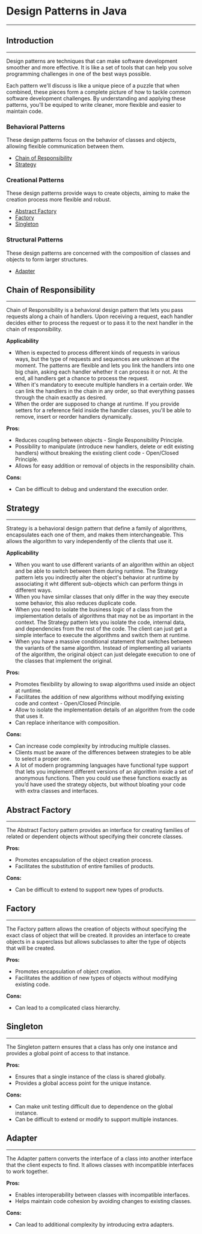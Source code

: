 # Design Patterns in Java

---

## Introduction

---

Design patterns are techniques that can make software development smoother and more effective. It is like a set of tools that can help you solve programming challenges in one of the best ways possible.

Each pattern we'll discuss is like a unique piece of a puzzle that when combined, these pieces form a complete picture of how to tackle common software development challenges. By understanding and applying these patterns, you'll be equiped to write cleaner, more flexible and easier to maintain code.

### Behavioral Patterns

These design patterns focus on the behavior of classes and objects, allowing flexible communication between them.

- [Chain of Responsibility](#chain-of-responsibility)
- [Strategy](#strategy)

### Creational Patterns

These design patterns provide ways to create objects, aiming to make the creation process more flexible and robust.

- [Abstract Factory](#abstract-factory)
- [Factory](#factory)
- [Singleton](#singleton)

### Structural Patterns 

These design patterns are concerned with the composition of classes and objects to form larger structures.

- [Adapter](#adapter)

## Chain of Responsibility

---

Chain of Responsibility is a behavioral design pattern that lets you pass requests along a chain of handlers. Upon receiving a request, each handler decides either to process the request or to pass it to the next handler in the chain of responsibility.

**Applicability**
- When is expected to process different kinds of requests in various ways, but the type of requests and sequences are unknown at the moment.
The patterns are flexible and lets you link the handlers into one big chain, asking each handler whether it can process it or not. At the end, all handlers get a chance to process the request.
- When it's mandatory to execute multiple handlers in a certain order. We can link the handlers in the chain in any order, so that everything passes through the chain exactly as desired. 
- When the order are supposed to change at runtime. If you provide setters for a reference field inside the handler classes, you'll be able to remove, insert or reorder handlers dynamically.

**Pros:**
- Reduces coupling between objects - Single Responsibility Principle.
- Possibility to manipulate (introduce new handlers, delete or edit existing handlers) without breaking the existing client code - Open/Closed Principle.
- Allows for easy addition or removal of objects in the responsibility chain.

**Cons:**
- Can be difficult to debug and understand the execution order.

## Strategy

---

Strategy is a behavioral design pattern that define a family of algorithms, encapsulates each one of them, and makes them interchangeable. This allows the algorithm to vary independently of the clients that use it.

**Applicability**
- When you want to use different variants of an algorithm within an object and be able to switch between them during runtime. The Strategy pattern lets you indirectly alter the object's behavior at runtime by associating it wht different sub-objects which can perform things in different ways.
- When you have similar classes that only differ in the way they execute some behavior, this also reduces duplicate code.
- When you need to isolate the business logic of a class from the implementation details of algorithms that may not be as important in the context. The Strategy pattern lets you isolate the code, internal data, and dependencies from the rest of the code. The client can just get a simple interface to execute the algorithms and switch them at runtime.
- When you have a massive conditional statement that switches between the variants of the same algorithm. Instead of implementing all variants of the algorithm, the original object can just delegate execution to one of the classes that implement the original.

**Pros:**
- Promotes flexibility by allowing to swap algorithms used inside an object at runtime.
- Facilitates the addition of new algorithms without modifying existing code and context - Open/Closed Principle.
- Allow to isolate the implementation details of an algorithm from the code that uses it.
- Can replace inheritance with composition.

**Cons:**
- Can increase code complexity by introducing multiple classes.
- Clients must be aware of the differences between strategies to be able to select a proper one.
- A lot of modern programming languages have functional type support that lets you implement different versions of an algorithm inside a set of anonymous functions. Then you could use these functions exactly as you’d have used the strategy objects, but without bloating your code with extra classes and interfaces.

## Abstract Factory

---

The Abstract Factory pattern provides an interface for creating families of related or dependent objects without specifying their concrete classes.

**Pros:**
- Promotes encapsulation of the object creation process.
- Facilitates the substitution of entire families of products.

**Cons:**
- Can be difficult to extend to support new types of products.

## Factory

---

The Factory pattern allows the creation of objects without specifying the exact class of object that will be created. It provides an interface to create objects in a superclass but allows subclasses to alter the type of objects that will be created.

**Pros:**
- Promotes encapsulation of object creation.
- Facilitates the addition of new types of objects without modifying existing code.

**Cons:**
- Can lead to a complicated class hierarchy.

## Singleton

---

The Singleton pattern ensures that a class has only one instance and provides a global point of access to that instance.

**Pros:**
- Ensures that a single instance of the class is shared globally.
- Provides a global access point for the unique instance.

**Cons:**
- Can make unit testing difficult due to dependence on the global instance.
- Can be difficult to extend or modify to support multiple instances.

## Adapter

---

The Adapter pattern converts the interface of a class into another interface that the client expects to find. It allows classes with incompatible interfaces to work together.

**Pros:**
- Enables interoperability between classes with incompatible interfaces.
- Helps maintain code cohesion by avoiding changes to existing classes.

**Cons:**
- Can lead to additional complexity by introducing extra adapters.
